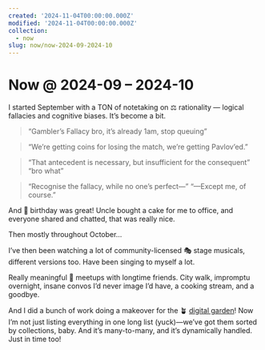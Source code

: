```yaml
---
created: '2024-11-04T00:00:00.000Z'
modified: '2024-11-04T00:00:00.000Z'
collection:
  - now
slug: now/now-2024-09-2024-10
---
```

# Now @ 2024-09 – 2024-10

I started September with a TON of notetaking on ⚖️ rationality — logical fallacies and cognitive biases. It’s become a bit.

> “Gambler’s Fallacy bro, it’s already 1am, stop queuing”

> “We’re getting coins for losing the match, we’re getting Pavlov’ed.”

> “That antecedent is necessary, but insufficient for the consequent”
> “bro what”

> “Recognise the fallacy, while no one’s perfect—”
> “—Except me, of course.”

And 🎂 birthday was great! Uncle bought a cake for me to office, and everyone shared and chatted, that was really nice.

Then mostly throughout October…

I’ve then been watching a lot of community-licensed 🎭 stage musicals, different versions too. Have been singing to myself a lot.

Really meaningful 👥 meetups with longtime friends. City walk, impromptu overnight, insane convos I’d never image I’d have, a cooking stream, and a goodbye.

And I did a bunch of work doing a makeover for the 🪴 [digital garden](/garden)! Now I’m not just listing everything in one long list (yuck)—we’ve got them sorted by collections, baby. And it’s many-to-many, and it’s dynamically handled. Just in time too!
